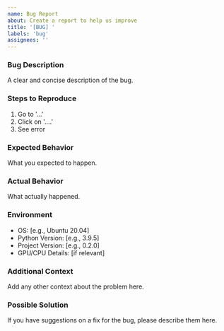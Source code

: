 ```yaml
---
name: Bug Report
about: Create a report to help us improve
title: '[BUG] '
labels: 'bug'
assignees: ''
---
```


### Bug Description
A clear and concise description of the bug.

### Steps to Reproduce
1. Go to '...'
2. Click on '....'
3. See error

### Expected Behavior
What you expected to happen.

### Actual Behavior
What actually happened.

### Environment
- OS: [e.g., Ubuntu 20.04]
- Python Version: [e.g., 3.9.5]
- Project Version: [e.g., 0.2.0]
- GPU/CPU Details: [if relevant]

### Additional Context
Add any other context about the problem here.

### Possible Solution
If you have suggestions on a fix for the bug, please describe them here.

